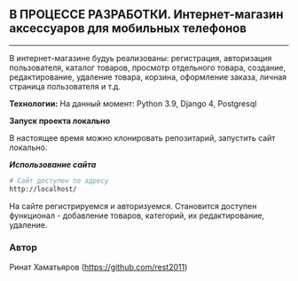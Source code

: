  ## В ПРОЦЕССЕ РАЗРАБОТКИ. Интернет-магазин аксессуаров для мобильных телефонов

---
В интернет-магазине будуь реализованы: регистрация, авторизация пользователя, каталог товаров, просмотр отдельного товара, создание, редактирование, удаление товара, корзина, оформление заказа, личная страница пользователя и т.д.

 **Технологии:**
На данный момент: Python 3.9, Django 4, Postgresql

 **Запуск проекта локально**

В настоящее время можно клонировать репозитарий, запустить сайт локально.

***Использование сайта***

```bash
# Сайт доступен по адресу
http://localhost/
```
На сайте регистрируемся и авторизуемся. Становится доступен функционал - добавление товаров, категорий, их редактирование, удаление. 

### Автор
Ринат Хаматьяров (https://github.com/rest2011)
